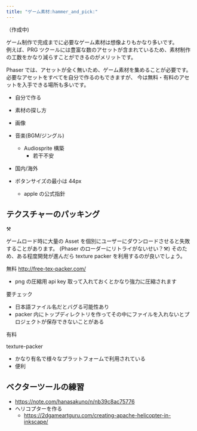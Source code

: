 ```yaml
---
title: "ゲーム素材:hammer_and_pick:"
---
```


（作成中)

ゲーム制作で完成までに必要なゲーム素材は想像よりもかなり多いです。  
例えば、PRG ツクールには豊富な数のアセットが含まれているため、素材制作の工数をかなり減らすことができるのがメリットです。

Phaser では、アセットが全く無いため、ゲーム素材を集めることが必要です。  
必要なアセットをすべてを自分で作るのもできますが、
今は無料・有料のアセットを入手できる場所も多いです。

- 自分で作る
- 素材の探し方
- 画像
- 音楽(BGM/ジングル)
  - Audiosprite 構築
    - 若干不安
- 国内/海外
- ボタンサイズの最小は 44px

  - apple の公式指針

## テクスチャーのパッキング

:hammer_and_pick:

ゲームロード時に大量の Asset を個別にユーザーにダウンロードさせると失敗することがあります。
(Phaser のローダーにリトライがないせい？:hammer_and_pick:)
そのため、ある程度開発が進んだら texture packer を利用するのが良いでしょう。

無料
http://free-tex-packer.com/

- png の圧縮用 api key 取って入れておくとかなり強力に圧縮されます

要チェック

- 日本語ファイル名だとバグる可能性あり
- packer 内にトップディレクトリを作ってその中にファイルを入れないとプロジェクトが保存できないことがある

有料

texture-packer

- かなり有名で様々なプラットフォームで利用されている
- 便利

## ベクターツールの練習

- https://note.com/hanasakuno/n/nb39c8ac75776
- ヘリコプターを作る
  - https://2dgameartguru.com/creating-apache-helicopter-in-inkscape/
